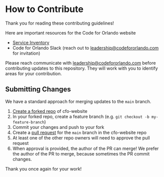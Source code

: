 # How to Contribute

Thank you for reading these contributing guidelines!

Here are important resources for the Code for Orlando website
* [Service Inventory](https://docs.google.com/spreadsheets/d/11QluJ6cHpBkUv4I67IyyIapag1fL_y0dud4dgCsEPXM/edit#gid=0)
* Code for Orlando Slack (reach out to leadership@codefororlando.com for invitation)

Please reach communicate with leadership@codefororlando.com before contributing updates to this repository. They will work with you to identify areas for your contribution.

## Submitting Changes

We have a standard approach for merging updates to the `main` branch.
1) [Create a forked repo](https://docs.github.com/en/get-started/quickstart/fork-a-repo) of cfo-website
2) In your forked repo, create a feature branch (e.g. `git checkout -b my-feature-branch`)
3) Commit your changes and push to your fork
4) Create a [pull request](https://docs.github.com/en/pull-requests/collaborating-with-pull-requests/proposing-changes-to-your-work-with-pull-requests/creating-a-pull-request) for the `main` branch in the cfo-website repo
5) At least one of the other repo owners will need to approve the pull request
6) When approval is provided, the author of the PR can merge! We prefer the author of the PR to merge, because sometimes the PR commit changes.

Thank you once again for your work!